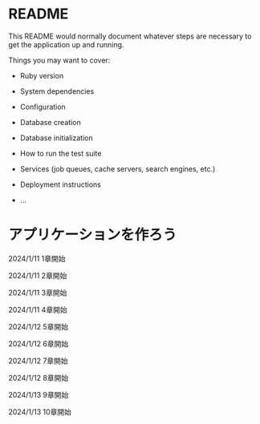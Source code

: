 # README

This README would normally document whatever steps are necessary to get the
application up and running.

Things you may want to cover:

* Ruby version

* System dependencies

* Configuration

* Database creation

* Database initialization

* How to run the test suite

* Services (job queues, cache servers, search engines, etc.)

* Deployment instructions

* ...

# アプリケーションを作ろう

2024/1/11 1章開始

2024/1/11 2章開始

2024/1/11 3章開始

2024/1/11 4章開始

2024/1/12 5章開始

2024/1/12 6章開始

2024/1/12 7章開始

2024/1/12 8章開始

2024/1/13 9章開始

2024/1/13 10章開始